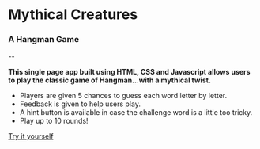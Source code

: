 # Mythical Creatures
### A Hangman Game
--

**This single page app built using HTML, CSS and Javascript allows users to play the classic game of Hangman...with a mythical twist.**

* Players are given 5 chances to guess each word letter by letter.
* Feedback is given to help users play.
* A hint button is available in case the challenge word is a little too tricky.
* Play up to 10 rounds!

[Try it yourself](natalietate.github.io/mythical-creatures/)
